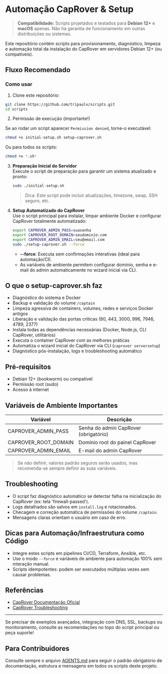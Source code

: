 # Automação CapRover & Setup 

> **Compatibilidade:**
> Scripts projetados e testados para **Debian 12+** e **macOS** apenas. Não há garantia de funcionamento em outras distribuições ou sistemas.

Este repositório contém scripts para provisionamento, diagnóstico, limpeza e automação total da instalação do CapRover em servidores Debian 12+ (ou compatíveis).

## Fluxo Recomendado

### Como usar

1. Clone este repositório:

```sh
git clone https://github.com/tripaulx/scripts.git
cd scripts
```

2. Permissão de execução (importante!)

Se ao rodar um script aparecer `Permission denied`, torne-o executável:

```sh
chmod +x initial-setup.sh setup-caprover.sh
```

Ou para todos os scripts:

```sh
chmod +x *.sh*
```

3. **Preparação Inicial do Servidor**  
   Execute o script de preparação para garantir um sistema atualizado e pronto:
   ```bash
   sudo ./initial-setup.sh
   ```
   > Dica: Este script pode incluir atualizações, timezone, swap, SSH seguro, etc.

4. **Setup Automatizado do CapRover**  
   Use o script principal para instalar, limpar ambiente Docker e configurar CapRover totalmente automatizado:
   ```bash
   export CAPROVER_ADMIN_PASS=suasenha
   export CAPROVER_ROOT_DOMAIN=seudominio.com
   export CAPROVER_ADMIN_EMAIL=seu@email.com
   sudo ./setup-caprover.sh --force
   ```
   - **--force**: Executa sem confirmações interativas (ideal para automação/CI).
   - As variáveis de ambiente permitem configurar domínio, senha e e-mail do admin automaticamente no wizard inicial via CLI.

## O que o setup-caprover.sh faz
- Diagnóstico do sistema e Docker
- Backup e validação do volume `/captain`
- Limpeza agressiva de containers, volumes, redes e serviços Docker antigos
- Liberação e validação das portas críticas (80, 443, 3000, 996, 7946, 4789, 2377)
- Instala todas as dependências necessárias (Docker, Node.js, CLI CapRover, utilitários)
- Executa o container CapRover com as melhores práticas
- Automatiza o wizard inicial do CapRover via CLI (`caprover serversetup`)
- Diagnóstico pós-instalação, logs e troubleshooting automático

## Pré-requisitos
- Debian 12+ (bookworm) ou compatível
- Permissão root (sudo)
- Acesso à internet

## Variáveis de Ambiente Importantes
| Variável                 | Descrição                                    |
|-------------------------|-----------------------------------------------|
| CAPROVER_ADMIN_PASS     | Senha do admin CapRover (obrigatório)         |
| CAPROVER_ROOT_DOMAIN    | Domínio root do painel CapRover               |
| CAPROVER_ADMIN_EMAIL    | E-mail do admin CapRover                      |

> Se não definir, valores padrão seguros serão usados, mas recomenda-se sempre definir as suas variáveis.

## Troubleshooting
- O script faz diagnóstico automático se detectar falha na inicialização do CapRover (ex: tela 'firewall-passed').
- Logs detalhados são salvos em `install.log` e rotacionados.
- Checagem e correção automática de permissões do volume `/captain`.
- Mensagens claras orientam o usuário em caso de erro.

## Dicas para Automação/Infraestrutura como Código
- Integre estes scripts em pipelines CI/CD, Terraform, Ansible, etc.
- Use o modo `--force` e variáveis de ambiente para automação 100% sem interação manual.
- Scripts idempotentes: podem ser executados múltiplas vezes sem causar problemas.

## Referências
- [CapRover Documentação Oficial](https://caprover.com/docs/)
- [CapRover Troubleshooting](https://caprover.com/docs/troubleshooting.html)

---

Se precisar de exemplos avançados, integração com DNS, SSL, backups ou monitoramento, consulte as recomendações no topo do script principal ou peça suporte!

## Para Contribuidores
Consulte sempre o arquivo [AGENTS.md](./AGENTS.md) para seguir o padrão obrigatório de documentação, estrutura e mensagens em todos os scripts deste projeto.
